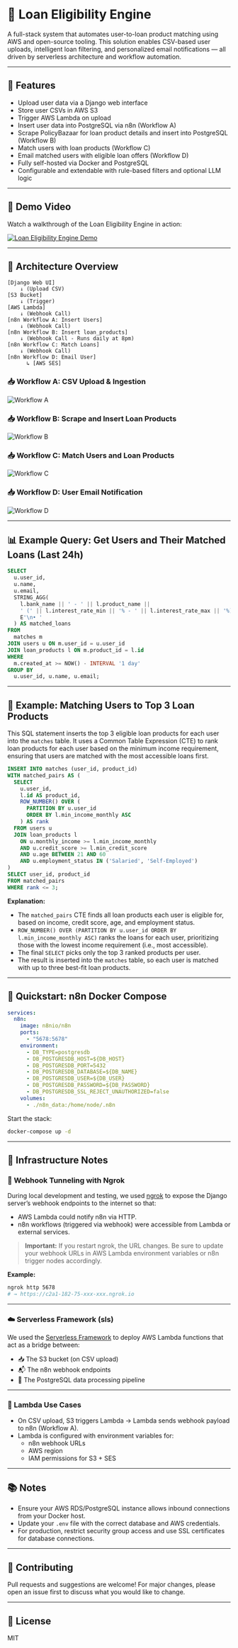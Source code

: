 # 🏦 Loan Eligibility Engine

A full-stack system that automates user-to-loan product matching using AWS and open-source tooling. This solution enables CSV-based user uploads, intelligent loan filtering, and personalized email notifications — all driven by serverless architecture and workflow automation.

---

## 📌 Features

- Upload user data via a Django web interface
- Store user CSVs in AWS S3
- Trigger AWS Lambda on upload
- Insert user data into PostgreSQL via n8n (Workflow A)
- Scrape PolicyBazaar for loan product details and insert into PostgreSQL (Workflow B)
- Match users with loan products (Workflow C)
- Email matched users with eligible loan offers (Workflow D)
- Fully self-hosted via Docker and PostgreSQL
- Configurable and extendable with rule-based filters and optional LLM logic

---
## 🎥 Demo Video

Watch a walkthrough of the Loan Eligibility Engine in action:

[![Loan Eligibility Engine Demo](https://img.youtube.com/vi/1v91ZcVEHaIwlhbNg4eDgbjInVTPj_xY_/0.jpg)](https://drive.google.com/file/d/1v91ZcVEHaIwlhbNg4eDgbjInVTPj_xY_/view?usp=drive_link)

---

## 🧱 Architecture Overview

```text
[Django Web UI]
    ↓ (Upload CSV)
[S3 Bucket]
    ↓ (Trigger)
[AWS Lambda]
    ↓ (Webhook Call)
[n8n Workflow A: Insert Users]
    ↓ (Webhook Call)
[n8n Workflow B: Insert loan_products] 
    ↓ (Webhook Call - Runs daily at 8pm)
[n8n Workflow C: Match Loans]
    ↓ (Webhook Call)
[n8n Workflow D: Email User]
      ↳ [AWS SES]
```

### 📥 Workflow A: CSV Upload & Ingestion
![Workflow A](images/s3_to_postgres.png)

### 📥 Workflow B: Scrape and Insert Loan Products
![Workflow B](images/loan_products.png)

### 📥 Workflow C: Match Users and Loan Products
![Workflow C](images/loan_match.png)

### 📥 Workflow D: User Email Notification
![Workflow D](images/user_notifcation.png)

---

## 📊 Example Query: Get Users and Their Matched Loans (Last 24h)

```sql
SELECT
  u.user_id,
  u.name,
  u.email,
  STRING_AGG(
    l.bank_name || ' - ' || l.product_name || 
    ' (' || l.interest_rate_min || '% - ' || l.interest_rate_max || '%)',
    E'\n• '
  ) AS matched_loans
FROM
  matches m
JOIN users u ON m.user_id = u.user_id
JOIN loan_products l ON m.product_id = l.id
WHERE
  m.created_at >= NOW() - INTERVAL '1 day'
GROUP BY
  u.user_id, u.name, u.email;
```

---

## 🧮 Example: Matching Users to Top 3 Loan Products

This SQL statement inserts the top 3 eligible loan products for each user into the `matches` table. It uses a Common Table Expression (CTE) to rank loan products for each user based on the minimum income requirement, ensuring that users are matched with the most accessible loans first.

```sql
INSERT INTO matches (user_id, product_id)
WITH matched_pairs AS (
  SELECT
    u.user_id,
    l.id AS product_id,
    ROW_NUMBER() OVER (
      PARTITION BY u.user_id
      ORDER BY l.min_income_monthly ASC
    ) AS rank
  FROM users u
  JOIN loan_products l
    ON u.monthly_income >= l.min_income_monthly
    AND u.credit_score >= l.min_credit_score
    AND u.age BETWEEN 21 AND 60
    AND u.employment_status IN ('Salaried', 'Self-Employed')
)
SELECT user_id, product_id
FROM matched_pairs
WHERE rank <= 3;
```

**Explanation:**
- The `matched_pairs` CTE finds all loan products each user is eligible for, based on income, credit score, age, and employment status.
- `ROW_NUMBER() OVER (PARTITION BY u.user_id ORDER BY l.min_income_monthly ASC)` ranks the loans for each user, prioritizing those with the lowest income requirement (i.e., most accessible).
- The final `SELECT` picks only the top 3 ranked products per user.
- The result is inserted into the `matches` table, so each user is matched with up to three best-fit loan products.

---

## 🚀 Quickstart: n8n Docker Compose

```yaml
services:
  n8n:
    image: n8nio/n8n
    ports:
      - "5678:5678"
    environment:
      - DB_TYPE=postgresdb
      - DB_POSTGRESDB_HOST=${DB_HOST}
      - DB_POSTGRESDB_PORT=5432
      - DB_POSTGRESDB_DATABASE=${DB_NAME}
      - DB_POSTGRESDB_USER=${DB_USER}
      - DB_POSTGRESDB_PASSWORD=${DB_PASSWORD}
      - DB_POSTGRESDB_SSL_REJECT_UNAUTHORIZED=false
    volumes:
      - ./n8n_data:/home/node/.n8n
```

Start the stack:

```bash
docker-compose up -d
```

---

## 🔧 Infrastructure Notes

### 📡 Webhook Tunneling with Ngrok

During local development and testing, we used [ngrok](https://ngrok.com/) to expose the Django server’s webhook endpoints to the internet so that:

- AWS Lambda could notify n8n via HTTP.
- n8n workflows (triggered via webhook) were accessible from Lambda or external services.

> **Important:** If you restart ngrok, the URL changes. Be sure to update your webhook URLs in AWS Lambda environment variables or n8n trigger nodes accordingly.

**Example:**

```bash
ngrok http 5678
# → https://c2a1-182-75-xxx-xxx.ngrok.io
```

---

### ☁️ Serverless Framework (sls)

We used the [Serverless Framework](https://www.serverless.com/) to deploy AWS Lambda functions that act as a bridge between:

- 📥 The S3 bucket (on CSV upload)
- 📬 The n8n webhook endpoints
- 🧠 The PostgreSQL data processing pipeline

---

### 🔌 Lambda Use Cases

- On CSV upload, S3 triggers Lambda → Lambda sends webhook payload to n8n (Workflow A).
- Lambda is configured with environment variables for:
  - n8n webhook URLs
  - AWS region
  - IAM permissions for S3 + SES

---

## 📚 Notes
- Ensure your AWS RDS/PostgreSQL instance allows inbound connections from your Docker host.
- Update your `.env` file with the correct database and AWS credentials.
- For production, restrict security group access and use SSL certificates for database connections.

---

## 🤝 Contributing
Pull requests and suggestions are welcome! For major changes, please open an issue first to discuss what you would like to change.

---

## 📝 License
MIT